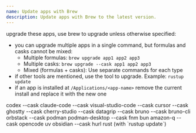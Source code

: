 ```yaml
---
name: Update apps with Brew
description: Update apps with Brew to the latest version.
---
```


upgrade these apps, use brew to upgrade unless otherwise specified:

- you can upgrade multiple apps in a single command, but formulas and casks cannot be mixed:
  - Multiple formulas: `brew upgrade app1 app2 app3`
  - Multiple casks: `brew upgrade --cask app1 app2 app3`
  - Mixed (formulas + casks): Use separate commands for each type
- if other tools are mentioned, use the tool to upgrade. Example: `rustup update`
- if an app is installed at `/Applications/<app-name>` remove the current install and replace it with the new one

<apps>
codex --cask
claude-code --cask
visual-studio-code --cask
cursor --cask
ghostty --cask
cherry-studio --cask
datagrip --cask
bruno --cask
bruno-cli
orbstack --cask
podman
podman-desktop --cask
fnm
bun
amazon-q --cask
opencode
uv
obsidian --cask
hurl
rust (with `rustup update`)
</apps>
